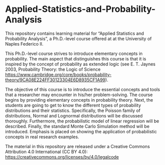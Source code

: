 # Applied-Statistics-and-Probability-Analysis
This repository contains learning material for “Applied Statistics and Probability Analysis”, a Ph.D.-level course offered at at the University of Naples Federico II.

This Ph.D.-level course strives to introduce elementary concepts in probability. The main aspect that distinguishes this course is that it is inspired by the concept of probability as extended logic (see E. T. Jaynes 2003, Probability Theory: the Logic of Science https://www.cambridge.org/core/books/probability-theory/9CA08E224FF30123304E6D8935CF1A99).

The objective of this course is to introduce the essential concepts and tools that a researcher may encounter in his/her problem-solving. The course begins by providing elementary concepts in probability theory. Next, the students are going to get to know the different types of probability distributions and their statistics. Specifically, the Poisson family of distributions, Normal and Lognormal distributions will be discussed thoroughly. Furthermore, the probabilistic model of linear regression will be described. Finally, the standard Monte Carlo Simulation method will be introduced. Emphasis is placed on showing the application of probabilistic concepts in real research examples.

The material in this repository are released under a Creative Commons Attribution 4.0 International (CC BY 4.0):
https://creativecommons.org/licenses/by/4.0/legalcode